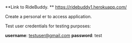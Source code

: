 **Link to RideBuddy.
**
https://ridebuddy1.herokuapp.com/

Create a personal er to access application. 

Test user credentials for testing purposes: 

**username**: testuser@gmail.com
**password**: test

